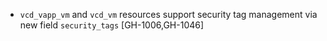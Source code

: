 * `vcd_vapp_vm` and `vcd_vm` resources support security tag management via new field `security_tags` [GH-1006,GH-1046]
